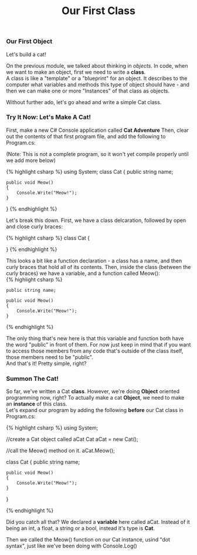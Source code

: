﻿---
title: Our First Class
--- 
### Our First Object

Let's build a cat!

On the previous module, we talked about thinking in *objects*. In code, when we want to make an object, first we need to write a **class**.  
A class is like a "template" or a "blueprint" for an object. It describes to the computer what variables and methods this type of object should have - and then we can make one or more "Instances" of that class as objects.

Without further ado, let's go ahead and write a simple Cat class. 

### Try It Now: Let's Make A Cat!

First, make a new C# Console application called **Cat Adventure**
Then, clear out the contents of that first program file, and add the following to Program.cs:  

(Note: This is not a complete program, so it won't yet compile properly until we add more below)

{% highlight csharp  %}
using System;
class Cat
{
    public string name;
    
    public void Meow()
    {
        Console.Write("Meow!");
    }
}
{% endhighlight %}


Let's break this down. First, we have a class delcaration, followed by open and close curly braces:

{% highlight csharp  %}
class Cat
{

}
{% endhighlight %}

This looks a bit like a function declaration - a class has a name, and then curly braces that hold all of its contents.
Then, inside the class (between the curly braces) we have a variable, and a function called Meow():  
{% highlight csharp  %}

    public string name;
    
    public void Meow()
    {
        Console.Write("Meow!");
    }

{% endhighlight %}

The only thing that's new here is that this variable and function both have the word "public" in front of them. For now just keep in mind that if you want to access those members from any code that's outside of the class itself, those members need to be "public".  
And that's it! Pretty simple, right?  

### Summon The Cat!
So far, we've written a Cat **class**. However, we're doing **Object** oriented programming now, right? To actually make a cat **Object**, we need to make an **instance** of this class.  
Let's expand our program by adding the following **before** our Cat class in Program.cs:


{% highlight csharp  %}
using System;

//create a Cat object called aCat
Cat aCat = new Cat();

//call the Meow() method on it.
aCat.Meow();

class Cat
{
    public string name;
    
    public void Meow()
    {
        Console.Write("Meow!");
    }
}

{% endhighlight %}

Did you catch all that?
We declared a **variable** here called aCat. Instead of it being an int, a float, a string or a bool, instead it's type is **Cat**.

Then we called the Meow() function on our Cat instance, usind "dot syntax", just like we've been doing with Console.Log()
